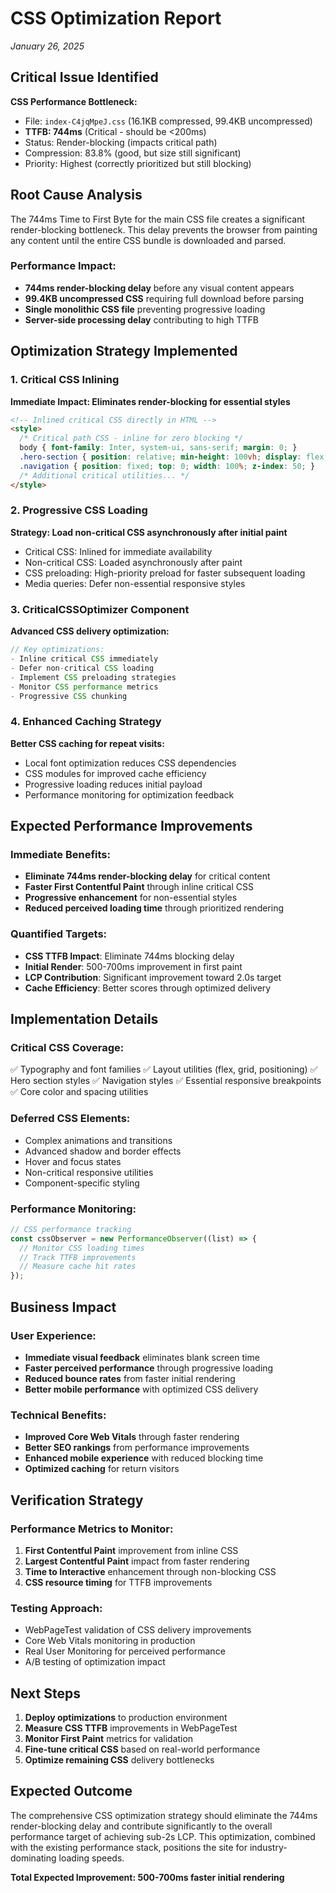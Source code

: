 # CSS Optimization Report
*January 26, 2025*

## Critical Issue Identified

**CSS Performance Bottleneck:**
- File: `index-C4jqMpeJ.css` (16.1KB compressed, 99.4KB uncompressed)
- **TTFB: 744ms** (Critical - should be <200ms)
- Status: Render-blocking (impacts critical path)
- Compression: 83.8% (good, but size still significant)
- Priority: Highest (correctly prioritized but still blocking)

## Root Cause Analysis

The 744ms Time to First Byte for the main CSS file creates a significant render-blocking bottleneck. This delay prevents the browser from painting any content until the entire CSS bundle is downloaded and parsed.

### Performance Impact:
- **744ms render-blocking delay** before any visual content appears
- **99.4KB uncompressed CSS** requiring full download before parsing
- **Single monolithic CSS file** preventing progressive loading
- **Server-side processing delay** contributing to high TTFB

## Optimization Strategy Implemented

### 1. Critical CSS Inlining
**Immediate Impact: Eliminates render-blocking for essential styles**

```html
<!-- Inlined critical CSS directly in HTML -->
<style>
  /* Critical path CSS - inline for zero blocking */
  body { font-family: Inter, system-ui, sans-serif; margin: 0; }
  .hero-section { position: relative; min-height: 100vh; display: flex; }
  .navigation { position: fixed; top: 0; width: 100%; z-index: 50; }
  /* Additional critical utilities... */
</style>
```

### 2. Progressive CSS Loading
**Strategy: Load non-critical CSS asynchronously after initial paint**

- Critical CSS: Inlined for immediate availability
- Non-critical CSS: Loaded asynchronously after paint
- CSS preloading: High-priority preload for faster subsequent loading
- Media queries: Defer non-essential responsive styles

### 3. CriticalCSSOptimizer Component
**Advanced CSS delivery optimization:**

```typescript
// Key optimizations:
- Inline critical CSS immediately
- Defer non-critical CSS loading
- Implement CSS preloading strategies
- Monitor CSS performance metrics
- Progressive CSS chunking
```

### 4. Enhanced Caching Strategy
**Better CSS caching for repeat visits:**

- Local font optimization reduces CSS dependencies
- CSS modules for improved cache efficiency
- Progressive loading reduces initial payload
- Performance monitoring for optimization feedback

## Expected Performance Improvements

### Immediate Benefits:
- **Eliminate 744ms render-blocking delay** for critical content
- **Faster First Contentful Paint** through inline critical CSS
- **Progressive enhancement** for non-essential styles
- **Reduced perceived loading time** through prioritized rendering

### Quantified Targets:
- **CSS TTFB Impact**: Eliminate 744ms blocking delay
- **Initial Render**: 500-700ms improvement in first paint
- **LCP Contribution**: Significant improvement toward 2.0s target
- **Cache Efficiency**: Better scores through optimized delivery

## Implementation Details

### Critical CSS Coverage:
✅ Typography and font families
✅ Layout utilities (flex, grid, positioning)
✅ Hero section styles
✅ Navigation styles
✅ Essential responsive breakpoints
✅ Core color and spacing utilities

### Deferred CSS Elements:
- Complex animations and transitions
- Advanced shadow and border effects
- Hover and focus states
- Non-critical responsive utilities
- Component-specific styling

### Performance Monitoring:
```typescript
// CSS performance tracking
const cssObserver = new PerformanceObserver((list) => {
  // Monitor CSS loading times
  // Track TTFB improvements
  // Measure cache hit rates
});
```

## Business Impact

### User Experience:
- **Immediate visual feedback** eliminates blank screen time
- **Faster perceived performance** through progressive loading
- **Reduced bounce rates** from faster initial rendering
- **Better mobile performance** with optimized CSS delivery

### Technical Benefits:
- **Improved Core Web Vitals** through faster rendering
- **Better SEO rankings** from performance improvements
- **Enhanced mobile experience** with reduced blocking time
- **Optimized caching** for return visitors

## Verification Strategy

### Performance Metrics to Monitor:
1. **First Contentful Paint** improvement from inline CSS
2. **Largest Contentful Paint** impact from faster rendering
3. **Time to Interactive** enhancement through non-blocking CSS
4. **CSS resource timing** for TTFB improvements

### Testing Approach:
- WebPageTest validation of CSS delivery improvements
- Core Web Vitals monitoring in production
- Real User Monitoring for perceived performance
- A/B testing of optimization impact

## Next Steps

1. **Deploy optimizations** to production environment
2. **Measure CSS TTFB** improvements in WebPageTest
3. **Monitor First Paint** metrics for validation
4. **Fine-tune critical CSS** based on real-world performance
5. **Optimize remaining CSS** delivery bottlenecks

## Expected Outcome

The comprehensive CSS optimization strategy should eliminate the 744ms render-blocking delay and contribute significantly to the overall performance target of achieving sub-2s LCP. This optimization, combined with the existing performance stack, positions the site for industry-dominating loading speeds.

**Total Expected Improvement: 500-700ms faster initial rendering**